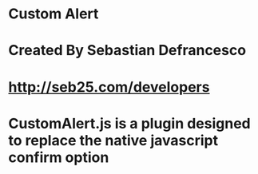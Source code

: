 #   Custom Alert
#   Created By Sebastian Defrancesco
#   http://seb25.com/developers

#   CustomAlert.js is a plugin designed to replace the native javascript confirm option